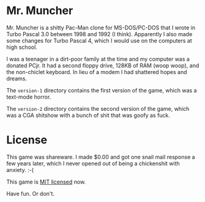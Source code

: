 # Mr. Muncher

Mr. Muncher is a shitty Pac-Man clone for MS-DOS/PC-DOS that I wrote
in Turbo Pascal 3.0 between 1998 and 1992 (I think).  Apparently I
also made some changes for Turbo Pascal 4, which I would use on the
computers at high school.

I was a teenager in a dirt-poor family at the time and my computer was
a donated PCjr.  It had a second floppy drive, 128KB of RAM (woop
woop), and the non-chiclet keyboard.  In lieu of a modem I had
shattered hopes and dreams.

The `version-1` directory contains the first version of the game,
which was a text-mode horror.

The `version-2` directory contains the second version of the game,
which was a CGA shitshow with a bunch of shit that was goofy as fuck.

# License

This game was shareware.  I made $0.00 and got one snail mail response
a few years later, which I never opened out of being a chickenshit
with anxiety.  :-(

This game is [MIT licensed](LICENSE.md) now.

Have fun.  Or don't.
